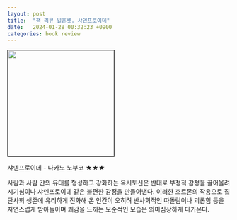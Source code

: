 ```yaml
---
layout: post
title:  "책 리뷰 일흔셋. 샤덴프로이데"
date:   2024-01-28 00:32:23 +0900
categories: book review
---
```

<img width=240px style="border:1px solid black;" src="https://shopping-phinf.pstatic.net/main_3249277/32492770931.20231004072326.jpg?type=w300">  
  
샤덴프로이데 - 나카노 노부코 ★★★  
  
사람과 사람 간의 유대를 형성하고 강화하는 옥시토신은 반대로 부정적 감정을 끌어올려 시기심이나 샤덴프로이데 같은 불편한 감정을 만들어낸다. 이러한 호르몬의 작용으로 집단사회 생존에 유리하게 진화해 온 인간이 오히려 반사회적인 따돌림이나 괴롭힘 등을 자연스럽게 받아들이며 쾌감을 느끼는 모순적인 모습은 의미심장하게 다가온다.  

